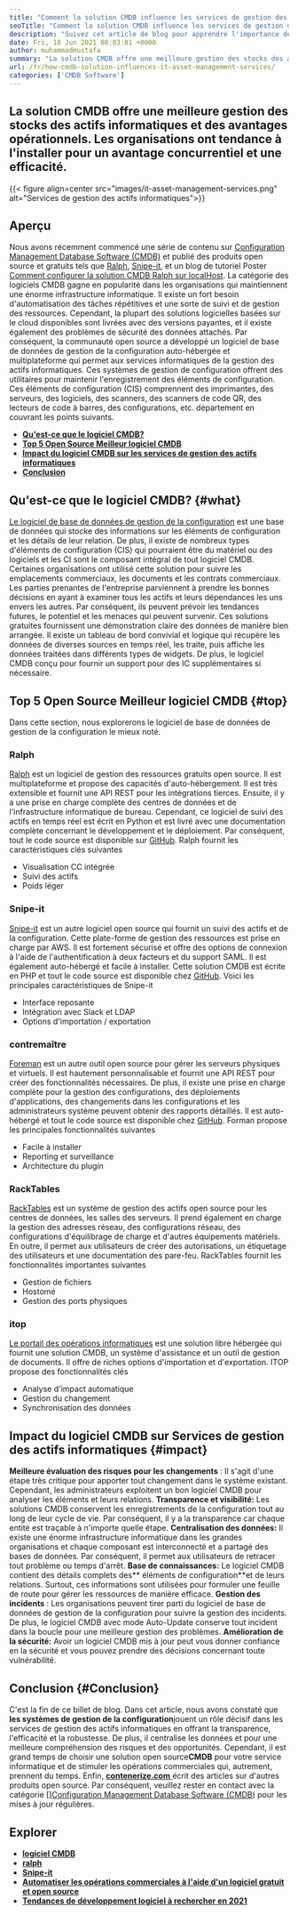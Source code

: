 ```yaml
---
title: "Comment la solution CMDB influence les services de gestion des actifs informatiques" 
seoTitle: "Comment la solution CMDB influence les services de gestion des actifs informatiques" 
description: "Suivez cet article de blog pour apprendre l'importance des services de gestion des actifs informatiques open source et du logiciel CMDB gratuit pour gérer de nombreux éléments de configuration." 
date: Fri, 18 Jun 2021 08:03:01 +0000
author: muhammadmustafa
summary: "La solution CMDB offre une meilleure gestion des stocks des actifs informatiques et des avantages opérationnels. Les organisations ont tendance à l'installer pour un avantage concurrentiel et une efficacité." 
url: /fr/how-cmdb-solution-influences-it-asset-management-services/
categories: ['CMDB Software']
---
```


## La solution CMDB offre une meilleure gestion des stocks des actifs informatiques et des avantages opérationnels. Les organisations ont tendance à l'installer pour un avantage concurrentiel et une efficacité.

{{< figure align=center src="images/it-asset-management-services.png" alt="Services de gestion des actifs informatiques">}}


## **Aperçu** 
Nous avons récemment commencé une série de contenu sur [Configuration Management Database Software (CMDB)][1] et publié des produits open source et gratuits tels que [Ralph][2], [Snipe-it][3], et un blog de tutoriel Poster [Comment configurer la solution CMDB Ralph sur localHost][4]. La catégorie des logiciels CMDB gagne en popularité dans les organisations qui maintiennent une énorme infrastructure informatique. Il existe un fort besoin d'automatisation des tâches répétitives et une sorte de suivi et de gestion des ressources. Cependant, la plupart des solutions logicielles basées sur le cloud disponibles sont livrées avec des versions payantes, et il existe également des problèmes de sécurité des données attachés. Par conséquent, la communauté open source a développé un logiciel de base de données de gestion de la configuration auto-hébergée et multiplateforme qui permet aux services informatiques de la gestion des actifs informatiques.
Ces systèmes de gestion de configuration offrent des utilitaires pour maintenir l'enregistrement des éléments de configuration. Ces éléments de configuration (CIS) comprennent des imprimantes, des serveurs, des logiciels, des scanners, des scanners de code QR, des lecteurs de code à barres, des configurations, etc. département en couvrant les points suivants.
  * **[Qu'est-ce que le logiciel CMDB?][5]** 
  * **[Top 5 Open Source Meilleur logiciel CMDB][6]** 
  * [ **Impact du logiciel CMDB sur les services de gestion des actifs informatiques** ][7]
  * **[Conclusion][8]** 

## **Qu'est-ce que le logiciel CMDB?** {#what}

[Le logiciel de base de données de gestion de la configuration][1] est une base de données qui stocke des informations sur les éléments de configuration et les détails de leur relation. De plus, il existe de nombreux types d'éléments de configuration (CIS) qui pourraient être du matériel ou des logiciels et les CI sont le composant intégral de tout logiciel CMDB. Certaines organisations ont utilisé cette solution pour suivre les emplacements commerciaux, les documents et les contrats commerciaux. Les parties prenantes de l'entreprise parviennent à prendre les bonnes décisions en ayant à examiner tous les actifs et leurs dépendances les uns envers les autres. Par conséquent, ils peuvent prévoir les tendances futures, le potentiel et les menaces qui peuvent survenir. Ces solutions gratuites fournissent une démonstration claire des données de manière bien arrangée. Il existe un tableau de bord convivial et logique qui récupère les données de diverses sources en temps réel, les traite, puis affiche les données traitées dans différents types de widgets. De plus, le logiciel CMDB conçu pour fournir un support pour des IC supplémentaires si nécessaire.

## **Top 5 Open Source Meilleur logiciel CMDB** {#top}

Dans cette section, nous explorerons le logiciel de base de données de gestion de la configuration le mieux noté.

### Ralph
[Ralph][2] est un logiciel de gestion des ressources gratuits open source. Il est multiplateforme et propose des capacités d'auto-hébergement. Il est très extensible et fournit une API REST pour les intégrations tierces. Ensuite, il y a une prise en charge complète des centres de données et de l'infrastructure informatique de bureau. Cependant, ce logiciel de suivi des actifs en temps réel est écrit en Python et est livré avec une documentation complète concernant le développement et le déploiement. Par conséquent, tout le code source est disponible sur [GitHub][9].
Ralph fournit les caractéristiques clés suivantes
  * Visualisation CC intégrée
  * Suivi des actifs
  * Poids léger

### Snipe-it
[Snipe-it][3] est un autre logiciel open source qui fournit un suivi des actifs et de la configuration. Cette plate-forme de gestion des ressources est prise en charge par AWS. Il est fortement sécurisé et offre des options de connexion à l'aide de l'authentification à deux facteurs et du support SAML. Il est également auto-hébergé et facile à installer. Cette solution CMDB est écrite en PHP et tout le code source est disponible chez [GitHub][10].
Voici les principales caractéristiques de Snipe-it
  * Interface reposante
  * Intégration avec Slack et LDAP
  * Options d'importation / exportation

### contremaître
[Foreman][11] est un autre outil open source pour gérer les serveurs physiques et virtuels. Il est hautement personnalisable et fournit une API REST pour créer des fonctionnalités nécessaires. De plus, il existe une prise en charge complète pour la gestion des configurations, des déploiements d'applications, des changements dans les configurations et les administrateurs système peuvent obtenir des rapports détaillés. Il est auto-hébergé et tout le code source est disponible chez [GitHub][12].
Forman propose les principales fonctionnalités suivantes
  * Facile à installer
  * Reporting et surveillance
  * Architecture du plugin

### RackTables
[RackTables][13] est un système de gestion des actifs open source pour les centres de données, les salles des serveurs. Il prend également en charge la gestion des adresses réseau, des configurations réseau, des configurations d'équilibrage de charge et d'autres équipements matériels. En outre, il permet aux utilisateurs de créer des autorisations, un étiquetage des utilisateurs et une documentation des pare-feu.
RackTables fournit les fonctionnalités importantes suivantes
  * Gestion de fichiers
  * Hostomé
  * Gestion des ports physiques

### itop
[Le portail des opérations informatiques][14] est une solution libre hébergée qui fournit une solution CMDB, un système d'assistance et un outil de gestion de documents. Il offre de riches options d'importation et d'exportation.
ITOP propose des fonctionnalités clés
  * Analyse d'impact automatique
  * Gestion du changement
  * Synchronisation des données

## Impact du logiciel CMDB sur [][15] Services de gestion des actifs informatiques {#impact}

**Meilleure évaluation des risques pour les changements** : Il s'agit d'une étape très critique pour apporter tout changement dans le système existant. Cependant, les administrateurs exploitent un bon logiciel CMDB pour analyser les éléments et leurs relations.
**Transparence et visibilité:**  Les solutions CMDB conservent les enregistrements de la configuration tout au long de leur cycle de vie. Par conséquent, il y a la transparence car chaque entité est traçable à n'importe quelle étape.
**Centralisation des données:**  Il existe une énorme infrastructure informatique dans les grandes organisations et chaque composant est interconnecté et a partagé des bases de données. Par conséquent, il permet aux utilisateurs de retracer tout problème ou temps d'arrêt.
**Base de connaissances:** Le logiciel CMDB contient des détails complets des** éléments de configuration**et de leurs relations. Surtout, ces informations sont utilisées pour formuler une feuille de route pour gérer les ressources de manière efficace.
**Gestion des incidents** : Les organisations peuvent tirer parti du logiciel de base de données de gestion de la configuration pour suivre la gestion des incidents. De plus, le logiciel CMDB avec mode Auto-Update conserve tout incident dans la boucle pour une meilleure gestion des problèmes.
**Amélioration de la sécurité:**  Avoir un logiciel CMDB mis à jour peut vous donner confiance en la sécurité et vous pouvez prendre des décisions concernant toute vulnérabilité.

## **Conclusion** {#Conclusion}

C'est la fin de ce billet de blog. Dans cet article, nous avons constaté que **les systèmes de gestion de la configuration**jouent un rôle décisif dans les services de gestion des actifs informatiques en offrant la transparence, l'efficacité et la robustesse. De plus, il centralise les données et pour une meilleure compréhension des risques et des opportunités. Cependant, il est grand temps de choisir une solution open source**CMDB** pour votre service informatique et de stimuler les opérations commerciales qui, autrement, prennent du temps.
Enfin, [ **contenerize.com** ][16] écrit des articles sur d'autres produits open source. Par conséquent, veuillez rester en contact avec la catégorie [][][17][Configuration Management Database Software (CMDB][1]) pour les mises à jour régulières.

## Explorer
  * **[logiciel CMDB][1]** 
  * **[ralph][2]** 
  * [ **Snipe-it** ][3]
  * [ **Automatiser les opérations commerciales à l'aide d'un logiciel gratuit et open source** ][18]
  * **[Tendances de développement logiciel à rechercher en 2021][19]** 



[1]: https://products.containerize.com/cmdb-software/
[2]: https://products.containerize.com/cmdb-software/ralph/
[3]: https://products.containerize.com/cmdb-software/snipe-it/
[4]: https://blog.containerize.com/cmdb-software/how-to-set-up-cmdb-solution-ralph-on-localhost/
[5]: #what
[6]: #top
[7]: #impact
[8]: #Conclusion
[9]: https://github.com/allegro/ralph
[10]: https://github.com/snipe/snipe-it
[11]: https://theforeman.org/
[12]: https://github.com/theforeman/foreman
[13]: https://www.racktables.org/
[14]: https://www.combodo.com/itop
[15]: https://blog.containerize.com/wp-admin/post.php?post=5864&action=edit#app
[16]: https://www.containerize.com/
[17]: https://products.containerize.com/single-sign-on/
[18]: https://blog.containerize.com/blogging/automate-business-operations-using-open-source-software/
[19]: https://blog.containerize.com/blockchain-platforms/software-development-trends-to-look-out-for-in-2021/
